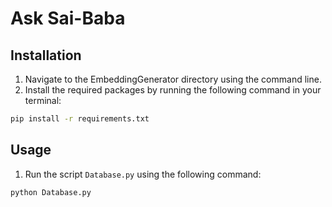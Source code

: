 # Ask Sai-Baba

## Installation

1. Navigate to the EmbeddingGenerator directory using the command line.
2. Install the required packages by running the following command in your terminal:

```bash
pip install -r requirements.txt
```

## Usage

1. Run the script `Database.py` using the following command:

```bash
python Database.py
```
